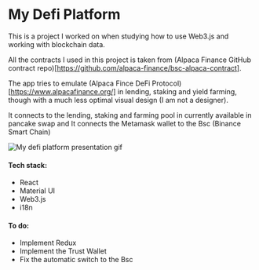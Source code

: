 # My Defi Platform

This is a project I worked on when studying how to use Web3.js and working with blockchain data.

All the contracts I used in this project is taken from (Alpaca Finance GitHub contract repo)[https://github.com/alpaca-finance/bsc-alpaca-contract].

The app tries to emulate (Alpaca Fince DeFi Protocol)[https://www.alpacafinance.org/] in lending, staking and yield farming, though with a much less optimal visual design (I am not a designer).

It connects to the lending, staking and farming pool in currently available in pancake swap and It connects the Metamask wallet to the Bsc (Binance Smart Chain)

![My defi platform presentation gif](presentation.gif)


#### Tech stack:

- React
- Material UI
- Web3.js
- i18n



#### To do:

- Implement Redux
- Implement the Trust Wallet
- Fix the automatic switch to the Bsc





